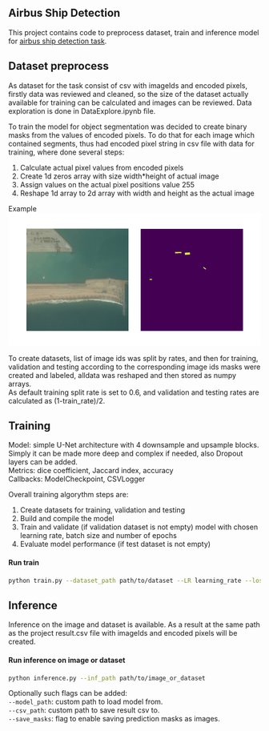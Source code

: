 ## Airbus Ship Detection

This project contains code to preprocess dataset, train and inference 
model for [airbus ship detection task](https://www.kaggle.com/c/airbus-ship-detection/overview).

## Dataset preprocess

As dataset for the task consist of csv with imageIds and encoded pixels, firstly data was reviewed and cleaned, 
so the size of the dataset actually available for training can be calculated and images can be reviewed. 
Data exploration is done in  DataExplore.ipynb file.

To train the model for object segmentation was decided to create binary masks from the values of encoded pixels. 
To do that for each image which contained segments, thus had encoded pixel string in csv file with data for training, 
where done several steps:
1. Calculate actual pixel values from encoded pixels
2. Create 1d zeros array with size width*height of actual image
3. Assign values on the actual pixel positions value 255
4. Reshape 1d array to 2d array with width and height as the actual image

Example    
![logo]    

[logo]: samples/mask_example.png

To create datasets, list of image ids was split by rates, and then for training, validation and testing according to 
the corresponding image ids masks were created and labeled, alldata was reshaped and then stored as numpy arrays.    
As default training split rate is set to 0.6, and validation and testing rates are calculated as (1-train_rate)/2.

## Training

Model: simple U-Net architecture with 4 downsample and upsample blocks. Simply it can be made more 
deep and complex if needed, also Dropout layers can be added.    
Metrics: dice coefficient, Jaccard index, accuracy    
Callbacks: ModelCheckpoint, CSVLogger 

Overall training algorythm steps are:
1. Create datasets for training, validation and testing 
2. Build and compile the model
3. Train and validate (if validation dataset is not empty) model with chosen learning rate, batch size and number 
of epochs
4. Evaluate model performance (if test dataset is not empty)

#### Run train
```bash
python train.py --dataset_path path/to/dataset --LR learning_rate --loss loss --epochs num_of_epochs --batch_size batch_size
```

## Inference

Inference on the image and dataset is available. As a result at the same path as the project result.csv file with 
imageIds and encoded pixels will be created.

#### Run inference on image or dataset
```bash
python inference.py --inf_path path/to/image_or_dataset
```
Optionally such flags can be added:    
`--model_path`: custom path to load model from.    
`--csv_path`: custom path to save result csv to.    
`--save_masks`: flag to enable saving prediction masks as images.    
